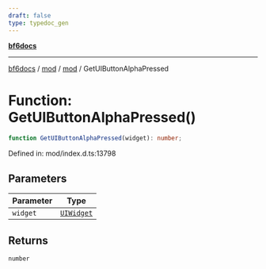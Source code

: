 ```yaml
---
draft: false
type: typedoc_gen
---
```


[**bf6docs**](../../../_index.md)

***

[bf6docs](../../../_index.md) / [mod](../../_index.md) / [mod](../_index.md) / GetUIButtonAlphaPressed

# Function: GetUIButtonAlphaPressed()

```ts
function GetUIButtonAlphaPressed(widget): number;
```

Defined in: mod/index.d.ts:13798

## Parameters

| Parameter | Type |
| ------ | ------ |
| `widget` | [`UIWidget`](../UIWidget/_index.md) |

## Returns

`number`
